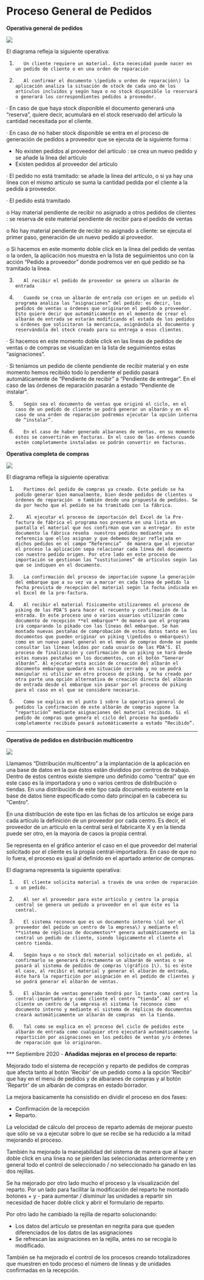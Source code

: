 # Proceso General de Pedidos

**Operativa general de pedidos**

![](../../../.gitbook/assets/image%20%28223%29%20%281%29.png)

El diagrama refleja la siguiente operativa:

1.        Un cliente requiere un material. Esta necesidad puede nacer en un pedido de cliente o en una orden de reparación

2.        Al confirmar el documento \(pedido u orden de reparación\) la aplicación analiza la situación de stock de cada uno de los artículos incluidos y según haya o no stock disponible lo reservará o generará los correspondientes pedidos a proveedor.

·         En caso de que haya stock disponible el documento generará una “reserva”, quiere decir, acumulará en el stock reservado del artículo la cantidad necesitada por el cliente.

·         En caso de no haber stock disponible se entra en el proceso de generación de pedidos a proveedor que se ejecuta de la siguiente forma :

* No existen pedidos al proveedor del artículo : se crea un nuevo pedido y se añade la línea del artículo
* Existen pedidos al proveedor del artículo

·         El pedido no está tramitado: se añade la línea del artículo, o si ya hay una línea con el mismo artículo se suma la cantidad pedida por el cliente a la pedida a proveedor.

·         El pedido está tramitado

o    Hay material pendiente de recibir no asignado a otros pedidos de clientes : se reserva de este material pendiente de recibir para el pedido de ventas

o    No hay material pendiente de recibir no asignado a cliente: se ejecuta el primer paso, generación de un nuevo pedido al proveedor.

o    Si hacemos en este momento doble click en la línea del pedido de ventas o la orden,  la aplicación nos muestra en la lista de seguimientos uno con la acción “Pedido a proveedor” donde podremos ver en qué pedido se ha tramitado la línea.

3.        Al recibir el pedido de proveedor se genera un albarán de entrada

4.        Cuando se crea un albarán de entrada con origen en un pedido el programa analiza las “asignaciones” del pedido: es decir, los pedidos de ventas u órdenes que originaron el pedido a proveedor. Esto quiere decir que automáticamente en el momento de crear el albarán de entrada se estarán modificando el estado de los pedidos u órdenes que solicitaron la mercancía, asignándola al documento y reservándola del stock creado para su entrega a esos clientes.

·         Si hacemos en este momento doble click en las líneas de pedidos de ventas o de compras se visualizan en la lista de seguimientos estas “asignaciones”.

·         Si teníamos un pedido de cliente pendiente de recibir material y en este momento hemos recibido todo lo pendiente el pedido pasará automáticamente de “Pendiente de recibir” a “Pendiente de entregar”. En el caso de las órdenes de reparación pasarán a estado “Pendiente de instalar”.

5.        Según sea el documento de ventas que originó el ciclo, en el caso de un pedido de cliente se podrá generar un albarán y en el caso de una orden de reparación podremos ejecutar la opción interna de “instalar”.

6.        En el caso de haber generado albaranes de ventas, en su momento éstos se convertirán en facturas. En el caso de las órdenes cuando estén completamente instaladas se podrán convertir en facturas.

**Operativa completa de compras**

![](../../../.gitbook/assets/image%20%2854%29.png)

El diagrama refleja la siguiente operativa:

1.        Partimos del pedido de compras ya creado. Este pedido se ha podido generar bien manualmente, bien desde pedidos de clientes u órdenes de reparación  o también desde una propuesta de pedidos. Se da por hecho que el pedido se ha tramitado con la fábrica.

2.         Al ejecutar el proceso de importación del Excel de la Pre-factura de fábrica el programa nos presenta en una lista en pantalla el material que nos confirman que van a entregar. En este documento la fábrica reseña  nuestros pedidos mediante una referencia que ellos asignan y que debemos dejar reflejada en dichos pedidos en el campo “Referencia”  de manera que al ejecutar el proceso la aplicación sepa relacionar cada línea del documento con nuestro pedido origen. Por otro lado en este proceso de importación se gestionan las “sustituciones” de artículos según las que se indiquen en el documento.

3.        La confirmación del proceso de importación supone la generación del embarque que a su vez va a marcar en cada línea de pedido la fecha prevista de recepción del material según la fecha indicada en el Excel de la pre-factura.

4.        Al recibir el material físicamente utilizaremos el proceso de piking de las PDA’S para hacer el recuento y confirmación de la entrada. En este proceso uno o varios usuarios utilizarán como documento de recepción **el embarque** de manera que el programa irá comparando lo pikado con las líneas del embarque. Se han montado nuevas pestañas de comprobación de estos datos tanto en los documentos que pueden originar un piking \(pedidos o embarques\) como en un nuevo panel general en el menú de compras donde se puede consultar las líneas leídas por cada usuario de las PDA’S. El proceso de finalización y confirmación de un piking se hará desde estas nuevas pestañas en los documentos, con el botón “Generar albarán”. Al ejecutar esta acción de creación del albarán el documento embarque quedará en situación cerrado y no se podrá manipular ni utilizar en otro proceso de piking. Se ha creado por otra parte una opción alternativa de creación directa del albarán de entrada desde el embarque sin pasar por el proceso de piking para el caso en el que se considere necesario.

5.        Como se explica en el punto 1 sobre la operativa general de pedidos la confirmación de este albarán de compras supone la “repartición” mediante asignaciones del material recibido. Si el pedido de compras que genera el ciclo del proceso ha quedado completamente recibido pasará automáticamente a estado “Recibido”.  
****

**Operativa de pedidos en distribución multicentro**

![](../../../.gitbook/assets/image%20%28153%29.png)

Llamamos “Distribución multicentro” a la implantación de la aplicación en una base de datos en la que éstos están divididos por centros de trabajo. Dentro de estos centros existe siempre uno definido como “central” que en este caso es la importadora y uno o varios centros de distribución o tiendas. En una distribución de este tipo cada documento existente en la base de datos tiene especificado como dato principal en la cabecera su “Centro”.

En una distribución de este tipo en las fichas de los artículos se exige para cada artículo la definición de un proveedor por cada centro. Es decir, el proveedor de un artículo en la central será el fabricante X y en la tienda puede ser otro, en la mayoría de casos la propia central.

Se representa en el gráfico anterior el caso en el que proveedor del material solicitado por el cliente es la propia central-importadora. En caso de que no lo fuera, el proceso es igual al definido en el apartado anterior de compras.

El diagrama representa la siguiente operativa:

1.        El cliente solicita material a través de una orden de reparación o un pedido.

2.        Al ser el proveedor para este artículo y centro la propia central se genera un pedido a proveedor en el que éste es la central.

3.        El sistema reconoce que es un documento interno \(al ser el proveedor del pedido un centro de la empresa\) y mediante el **sistema de réplicas de documentos** genera automáticamente en la central un pedido de cliente, siendo lógicamente el cliente el centro tienda.

4.        Según haya o no stock del material solicitado en el pedido, al confirmarlo se generará directamente un albarán de ventas o se pasará al sistema de pedidos de compras \(gráfico 1\). Si es éste el caso, al recibir el material y generar el albarán de entrada, éste hará la repartición por asignación en el pedido de clientes y se podrá generar el albarán de ventas.

5.        El albarán de ventas generado tendrá por lo tanto como centro la central-importadora y como cliente el centro “tienda”. Al ser el cliente un centro de la empresa el sistema lo reconoce como documento interno y mediante el sistema de réplicas de documentos creará automáticamente un albarán de compras  en la tienda.

6.        Tal como se explica en el proceso del ciclo de pedidos este albarán de entrada como cualquier otro ejecutará automáticamente la repartición por asignaciones en los pedidos de ventas y/o órdenes de reparación que lo originaron.

\*\*\* Septiembre 2020 - **Añadidas mejoras en el proceso de reparto**:

Mejorado todo el sistema de recepción y reparto de pedidos de compras que afecta tanto al botón 'Recibir' de un pedido como a la opción 'Recibir' que hay en el menú de pedidos y de albaranes de compras y al botón 'Repartir' de un albarán de compras en estado borrador.

La mejora basicamente ha consistido en dividir el proceso en dos fases: 

* Confirmación de la recepción
* Reparto.

La velocidad de cálculo del proceso de reparto además de mejorar puesto que sólo se va a ejecutar sobre lo que se recibe se ha reducido a la mitad mejorando el proceso.

También ha mejorado la manejabilidad del sistema de manera que al hacer doble click en una línea no se pierden las seleccionadas anteriormente y en general todo el control de seleccionado / no seleccionado ha ganado en las dos rejillas.

Se ha mejorado por  otro lado mucho el proceso y la visualización del reparto. Por un lado para facilitar la modificación del reparto he montado botones + y - para aumentar / disminuir las unidades a repartir sin necesidad de hacer doble click y abrir el formulario de reparto.

Por otro lado he cambiado la rejilla de reparto solucionando:

* Los datos del artículo se presentan en negrita para que queden diferenciados de los datos de las asignaciones
* Se refrescan las asignaciones en la rejilla, antes no se recogía lo modificado.

También se ha mejorado el control de los procesos creando totalizadores que muestren en todo proceso el número de líneas y de unidades confirmadas en la recepción.

